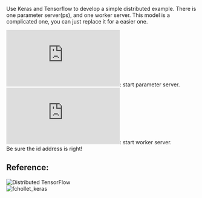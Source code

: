 Use Keras and Tensorflow to develop a simple distributed example.
There is one parameter server(ps), and one worker server.
This model is a complicated one, you can just replace it for a easier one.

![ps.py](https://github.com/THUfl12/Tensorflow/blob/master/Keras/Simple_Distributed_Test/ps.py): start parameter server. <br>
![worker.py](https://github.com/THUfl12/Tensorflow/blob/master/Keras/Simple_Distributed_Test/worker.py): start worker server. <br>
Be sure the id address is right!

Reference:
------------------------------------------------
![Distributed TensorFlow](https://www.tensorflow.org/deploy/distributed) <br>
![fchollet_keras](https://gist.github.com/fchollet/2c9b029f505d94e6b8cd7f8a5e244a4e) 
